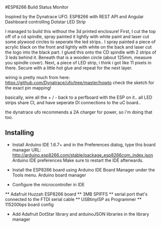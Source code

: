 #ESP8266 Build Status Monitor

Inspired by the Dynatrace UFO.  ESP8266 with REST API and Angular Dashboard controlling Dotstar LED Strip

I managed to build this without the 3d printed enclosure!
First, I cut the top off of a cd spindle, spray painted it lightly with white paint and laser cut some plywood circles to seperate the led strips..
I spray painted a piece of acrylic black on the front and lightly with white on the back and laser cut the logo into the black part.    I glued this onto the CD spindle with 2 strips of 3 leds behind it.   Beneath that is a wooden circle (about 125mm, measure you spindle cover).  Next, a piece of LED strip, i think i got like 11 pixels in there.  Secure with a little hot glue and repeat for the next layer.

wiring is pretty much from here: https://github.com/Dynatrace/ufo/tree/master/howto
check the sketch for the exact pin mapping!

basically, wire all the + / - back to a perfboard with the ESP on it..    all LED strips share CI, and have seperate DI connections to the uC board..

the dynatrace ufo recommends a 2A charger for power, so i'm doing that too.

## Installing 
* Install Arduino IDE 1.6.7+ and in the Preferences dialog, type this board manager URL: http://arduino.esp8266.com/stable/package_esp8266com_index.json Arduino IDE preferences Make sure to restart the IDE afterwards.

* Install the ESP8266 board using Arduino IDE Board Manager under the Tools menu. Arduino board manager

* Configure the microcontroller in IDE

** Adafruit Huzzah ESP8266 board
** 3MB SPIFFS
** serial port that's connected to the FTDI serial cable
** USBtinyISP as Programmer
** 115200bps board config

* Add Adafruit DotStar library and arduinoJSON libraries in the library manager
